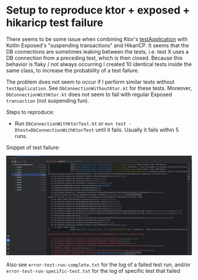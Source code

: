 # Setup to reproduce ktor + exposed + hikaricp test failure

There seems to be some issue when combining Ktor's [testApplication](https://ktor.io/docs/testing.html#overview)
with Kotlin Exposed's "suspending transactions" and HikariCP.
It seems that the DB connections are sometimes leaking between the tests, i.e. test X 
uses a DB connection from a preceding test, which is then closed.
Because this behavior is flaky / not always occurring I created 10 identical tests inside the same class, 
to increase the probability of a test failure.

The problem does not seem to occur if I perform similar tests without `testApplication`. 
See `DbConnectionWithoutKtor.kt` for these tests. Moreover, `DbConnectionWithKtor.kt` does not seem
to fail with regular Exposed `transaction` (not suspending fun).

Steps to reproduce: 

* Run `DbConnectionWithKtorTest.kt` or `mvn test -Dtest=DbConnectionWithKtorTest` until it fails. Usually it fails within 5 runs.

Snippet of test failure:

![Test-failure-img](test-failure-snippet.png)

Also see `error-test-run-complete.txt` for the log of a failed test run, 
and/or `error-test-run-specific-test.txt` for the log of specific test that failed